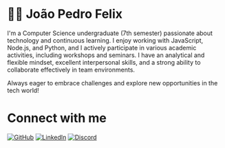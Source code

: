 # 👨‍💼 João Pedro Felix

I'm a Computer Science undergraduate (7th semester) passionate about technology and continuous learning. I enjoy working with JavaScript, Node.js, and Python, and I actively participate in various academic activities, including workshops and seminars.
I have an analytical and flexible mindset, excellent interpersonal skills, and a strong ability to collaborate effectively in team environments. 

Always eager to embrace challenges and explore new opportunities in the tech world!

# Connect with me
[![GitHub](https://img.shields.io/badge/GitHub-100000?style=for-the-badge&logo=github&logoColor=white)](https://github.com/felixjp1) [![LinkedIn](https://img.shields.io/badge/LinkedIn-0077B5?style=for-the-badge&logo=linkedin&logoColor=white)](https://www.linkedin.com/in/joão-pedro-felix-62a614235/) [![Discord](https://img.shields.io/badge/Discord-7289DA?style=for-the-badge&logo=discord&logoColor=white)](https://discord.com/channels/@mennz1473/)
